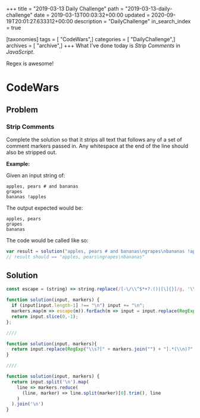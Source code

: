 +++
title = "2019-03-13 Daily Challenge"
path = "2019-03-13-daily-challenge"
date = 2019-03-13T00:03:32+00:00
updated = 2020-09-19T20:01:27.633312+00:00
description = "DailyChallenge"
in_search_index = true

[taxonomies]
tags = [ "CodeWars",]
categories = [ "DailyChallenge",]
archives = [ "archive",]
+++
What I've done today is *Strip Comments* in *JavaScript*.

Regex is awesome!

<!--more-->

# CodeWars

## Problem

### Strip Comments

Complete the solution so that it strips all text that follows any of a set of comment markers passed in. Any whitespace at the end of the line should also be stripped out.

**Example:**

Given an input string of:

```
apples, pears # and bananas
grapes
bananas !apples
```

The output expected would be:

```
apples, pears
grapes
bananas
```

The code would be called like so:

```javascript
var result = solution("apples, pears # and bananas\ngrapes\nbananas !apples", ["#", "!"])
// result should == "apples, pears\ngrapes\nbananas"
```

## Solution

```js
const escape = (string) => string.replace(/[-\/\\^$*+?.()|[\]{}]/g, '\\$&');

function solution(input, markers) {
  if (input[input.length-1] !== "\n") input += "\n";
  markers.map(m => escape(m)).forEach(m => input = input.replace(RegExp(`\ *${m}.*?\n`), "\n"));
  return input.slice(0,-1);
};

////

function solution(input, markers){
  return input.replace(RegExp("\\s?[" + markers.join("") + "].*(\\n)?", "gi"), "$1");
}

////

function solution(input, markers) {
  return input.split('\n').map(
    line => markers.reduce(
      (line, marker) => line.split(marker)[0].trim(), line
    )
  ).join('\n')
}
```